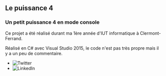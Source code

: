 ## Le puissance 4

### Un petit puissance 4 en mode console

Ce projet a été réalisé durant ma 1ère année d'IUT informatique à Clermont-Ferrand.

Réalisé en C# avec Visual Studio 2015, le code n'est pas très propre mais il y a un peu de commentaire.

- ![Twitter](https://twitter.com/huextrat)
- ![LinkedIn](https://www.linkedin.com/in/hugoextrat)

